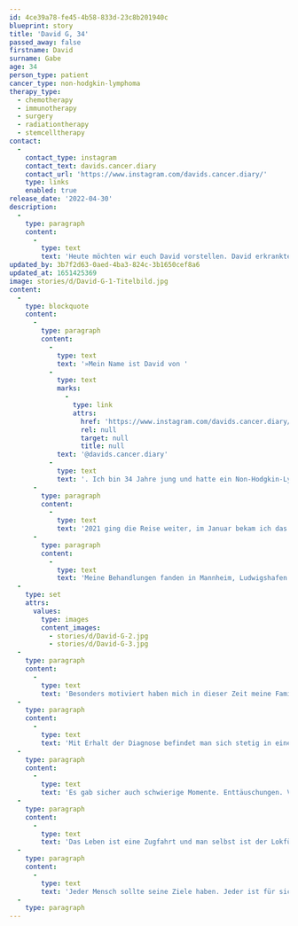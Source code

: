 ```yaml
---
id: 4ce39a78-fe45-4b58-833d-23c8b201940c
blueprint: story
title: 'David G, 34'
passed_away: false
firstname: David
surname: Gabe
age: 34
person_type: patient
cancer_type: non-hodgkin-lymphoma
therapy_type:
  - chemotherapy
  - immunotherapy
  - surgery
  - radiationtherapy
  - stemcelltherapy
contact:
  -
    contact_type: instagram
    contact_text: davids.cancer.diary
    contact_url: 'https://www.instagram.com/davids.cancer.diary/'
    type: links
    enabled: true
release_date: '2022-04-30'
description:
  -
    type: paragraph
    content:
      -
        type: text
        text: 'Heute möchten wir euch David vorstellen. David erkrankte 2019 am Non Hodgkin Lymphom der B-Zellen. Heute ist er in der Wiedereingliederung und macht anderen Patient:innen mit seiner Geschichte Mut.'
updated_by: 3b7f2d63-0aed-4ba3-824c-3b1650cef8a6
updated_at: 1651425369
image: stories/d/David-G-1-Titelbild.jpg
content:
  -
    type: blockquote
    content:
      -
        type: paragraph
        content:
          -
            type: text
            text: '»Mein Name ist David von '
          -
            type: text
            marks:
              -
                type: link
                attrs:
                  href: 'https://www.instagram.com/davids.cancer.diary/'
                  rel: null
                  target: null
                  title: null
            text: '@davids.cancer.diary'
          -
            type: text
            text: '. Ich bin 34 Jahre jung und hatte ein Non-Hodgkin-Lymphom. Meine Geschichte begann im November 2019, bis April 2020 folgten 6 Chemotherapien DA-EPOCH-R. Von Mai bis Juni bekam ich 20 Bestrahlungen am Unterkiefer. Im Juli 2020 wurde bei einem Kontroll-PET-MRT ein Rezidiv am Brustbein gefunden. Von Juli bis September folgten 25 weitere Bestrahlungen des Brustbeins. Im September 2020 hatte ich meine erste Operation am Unterkiefer mit einem Implantat aus Beckenkamm. Nicht einmal ein Jahr später im September 2020 fand man nach einem Kontroll-CT weiteres Rezidiv auf der Lunge. Im Oktober und November wurde eine Biopsie, zwei Immuntherapien R-DHAP und eine Stammzellapherese gemacht, also eine Filterung der im Blut enthaltenen Blutstammzellen. Einen Monat später fand man ein drittes Rezidiv im Hypopharynx, ein Teil des Rachens.'
      -
        type: paragraph
        content:
          -
            type: text
            text: '2021 ging die Reise weiter, im Januar bekam ich das Arzneimittel Pola-Rituximab, im Februar machte ich ein CAR-T-Zelltherapie, eine Form der Immuntherapie. Zwischen März und August folgten weitere Kontrollen und ich mit der Rehabilitation beginnen. Im April wurde das Implantat aus meinem Unterkiefer entfernt. Im November 2021 bekam ich bei einer dritten Operation ein Implantat aus dem Schulterblatt. Im Januar diesen Jahres habe ich mit der Wiedereingliederung begonnen.'
      -
        type: paragraph
        content:
          -
            type: text
            text: 'Meine Behandlungen fanden in Mannheim, Ludwigshafen und Heidelberg statt. Auf unterschiedlichen Stationen zu verschiedenen Voraussetzungen.'
  -
    type: set
    attrs:
      values:
        type: images
        content_images:
          - stories/d/David-G-2.jpg
          - stories/d/David-G-3.jpg
  -
    type: paragraph
    content:
      -
        type: text
        text: 'Besonders motiviert haben mich in dieser Zeit meine Familie und Freunde. Meine Kinder sind ein weiterer Grund, den Kampf nicht aufzugeben und weiterzumachen. Durch meine neue Partnerin kam weitere Hoffnung ins Leben. Neben all diesen Punkten habe ich versucht, in jeglicher Hinsicht das Leben zu genießen und das Beste aus der Situation zu machen. Das Leben schenkt einem so viele tolle Möglichkeiten.'
  -
    type: paragraph
    content:
      -
        type: text
        text: 'Mit Erhalt der Diagnose befindet man sich stetig in einem Prozess. Durch verschiedene Therapien habe ich gelernt, bei mir zu bleiben. Auf meinen Körper zu hören. Und das zu tun, was meinem Körper guttut.'
  -
    type: paragraph
    content:
      -
        type: text
        text: 'Es gab sicher auch schwierige Momente. Enttäuschungen. Verluste. Ängste. Sorgen. Jedoch kamen auch viele neue Wege dazu. Menschen haben sich entfernt. Ich habe mich von Menschen entfernt. Neue Menschen steigen in den Zug des Lebens ein. Manche länger, andere kürzer.'
  -
    type: paragraph
    content:
      -
        type: text
        text: 'Das Leben ist eine Zugfahrt und man selbst ist der Lokführer. Es gibt schnellere Strecken und langsame Strecken. Manchmal bleibt der Zug auch an einer Haltestelle. Ich erinnere mich hier gerne an die Worte meines Opas: ›Wenn ich den Humor verliere, ist es aus‹. Genau diese Einstellung ermutigt mich jeden Tag, aufs Neue den Kampf anzunehmen.'
  -
    type: paragraph
    content:
      -
        type: text
        text: 'Jeder Mensch sollte seine Ziele haben. Jeder ist für sich gut, so wie er ist. Jeder hat eine Chance verdient. Als Krebsbetroffener bekommt man manchmal sogar eine zweite Chance. Nutze diese Chance!«'
  -
    type: paragraph
---
```

